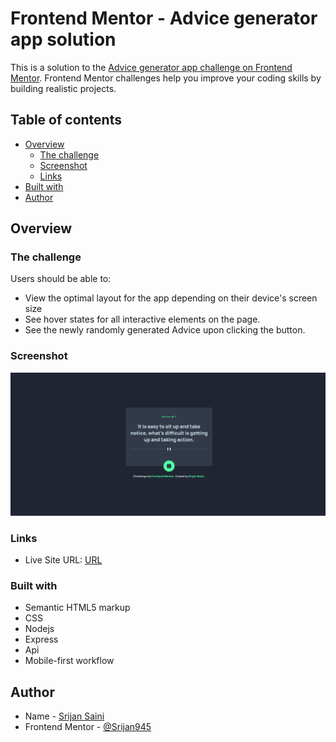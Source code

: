 # Frontend Mentor - Advice generator app solution

This is a solution to the [Advice generator app challenge on Frontend Mentor](https://www.frontendmentor.io/challenges/advice-generator-app-QdUG-13db). Frontend Mentor challenges help you improve your coding skills by building realistic projects.

## Table of contents

- [Overview](#overview)
  - [The challenge](#the-challenge)
  - [Screenshot](#screenshot)
  - [Links](#links)
- [Built with](#built-with)
- [Author](#author)

## Overview

### The challenge

Users should be able to:

- View the optimal layout for the app depending on their device's screen size
- See hover states for all interactive elements on the page.
- See the newly randomly generated Advice upon clicking the button.

### Screenshot

![](./screenshot.png)


### Links

- Live Site URL: [URL](https://srijan945.github.io/Advice-generator-app/)

### Built with

- Semantic HTML5 markup
- CSS
- Nodejs
- Express
- Api
- Mobile-first workflow

## Author

- Name - [Srijan Saini](#)
- Frontend Mentor - [@Srijan945](https://www.frontendmentor.io/profile/Srijan945)
